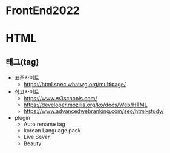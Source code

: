 # FrontEnd2022
# HTML
## 태그(tag)
+ 표준사이트 
  + https://html.spec.whatwg.org/multipage/
+ 참고사이트 
  + https://www.w3schools.com/
  + https://developer.mozilla.org/ko/docs/Web/HTML
  + https://www.advancedwebranking.com/seo/html-study/
+ plugin
  + Auto rename tag 
  + korean Language pack <!--언어팩-->
  + Live Sever <!--자동 화면 변환-->
  + Beauty <!--자동 줄 맞춤-->
  